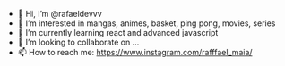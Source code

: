 - 👋 Hi, I’m @rafaeldevvv
- 👀 I’m interested in mangas, animes, basket, ping pong, movies, series
- 🌱 I’m currently learning react and advanced javascript
- 💞️ I’m looking to collaborate on ...
- 📫 How to reach me: https://www.instagram.com/rafffael_maia/

<!---
rafaeldevvv/rafaeldevvv is a ✨ special ✨ repository because its `README.md` (this file) appears on your GitHub profile.
You can click the Preview link to take a look at your changes.
--->
